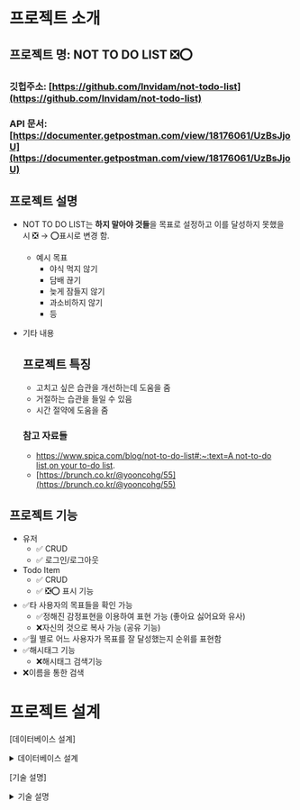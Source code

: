 # 프로젝트 소개

## 프로젝트 명: NOT TO DO LIST ❎⭕

### 깃헙주소: [https://github.com/Invidam/not-todo-list](https://github.com/Invidam/not-todo-list)

### API 문서: [https://documenter.getpostman.com/view/18176061/UzBsJjoU](https://documenter.getpostman.com/view/18176061/UzBsJjoU)

## 프로젝트 설명

- NOT TO DO LIST는 **하지 말아야 것들**을 목표로 설정하고 이를 달성하지 못했을 시 ❎ → ⭕표시로 변경 함.
    - 예시 목표
        - 야식 먹지 않기
        - 담배 끊기
        - 늦게 잠들지 않기
        - 과소비하지 않기
        - 등
- 기타 내용
    
    ## 프로젝트 특징
    
    - 고치고 싶은 습관을 개선하는데 도움을 줌
    - 거절하는 습관을 들일 수 있음
    - 시간 절약에 도움을 줌
    
    ### 참고 자료들
    
    - [https://www.spica.com/blog/not-to-do-list#:~:text=A not-to-do list,on your to-do list](https://www.spica.com/blog/not-to-do-list#:~:text=A%20not%2Dto%2Ddo%20list,on%20your%20to%2Ddo%20list).
    - [https://brunch.co.kr/@yooncohg/55](https://brunch.co.kr/@yooncohg/55)
    

## 프로젝트 기능

- 유저
    - ✅ CRUD
    - ✅ 로그인/로그아웃
- Todo Item
    - ✅ CRUD
    - ✅ ❎⭕  표시 기능
- ✅타 사용자의 목표들을 확인 가능
    - ✅정해진 감정표현을 이용하여 표현 가능 (좋아요 싫어요와 유사)
    - ❌자신의 것으로 복사 가능 (공유 기능)
- ✅월 별로 어느 사용자가 목표를 잘 달성했는지 순위를 표현함
- ✅해시태그 기능
    - ❌해시태그 검색기능
- ❌이름을 통한 검색

# 프로젝트 설계

[데이터베이스 설계]
<details>
<summary>데이터베이스 설계</summary>
<div markdown="1">

    # 데이터베이스 설계

![Untitled](%E1%84%83%E1%85%A6%E1%84%8B%E1%85%B5%E1%84%90%E1%85%A5%E1%84%87%E1%85%A6%E1%84%8B%E1%85%B5%E1%84%89%E1%85%B3%20%E1%84%89%E1%85%A5%E1%86%AF%E1%84%80%E1%85%A8%2089d2b93bf0b548e191a50b5e28b92315/Untitled.png)

💜타

1. 탈취
2. 기존 사용자가 재갱신 (acc, ref)
3. 

## user

| Column Name | Data Type | 연관 관계 |
| --- | --- | --- |
| id | INT |  |
| account | VARCHAR(255) |  |
| password | VARCHAR(255) |  |
| nickname | VARCHAR(255) |  |
| refresh_token | VARCHAR(255) |  |
| created_at | DATETIME |  |
| is_deleted | TINY INT |  |

## item_emotion

| Column Name | Data Type | 연관 관계 |
| --- | --- | --- |
| item_id | INT | item.id |
| emotion_id | SMALLINT |  |
| user_id | INT | user.id |

## item

| Column Name | Data Type | 연관 관계 |
| --- | --- | --- |
| id | INT |  |
| user_id | VARCHAR(255) | user.id |
| title | VARCHAR(255) |  |
| priority | TINYINT |  |
| created_at | DATETIME |  |
| edited_at | DATETIME |  |
| deadline | DATETIME |  |
| description | TEXT |  |
| is_done | TINYINT |  |
| is_edited | TINYINT |  |
| is_shared | TINYINT |  |
| is_deleted | TINYINT |  |

## hash_tag

| Column Name | Data Type | 연관 관계 |
| --- | --- | --- |
| id | INT |  |
| hash_tag_name | VARCHAR(255) |  |

## item_hash_tag

| Column Name | Data Type | 연관 관계 |
| --- | --- | --- |
| item_id | INT | item.id |
| hash_tag_id | SMALLINT | hash_tag.id |

</div>
</details>

[기술 설명]
<details>
<summary>기술 설명</summary>
<div markdown="1">

    # 기술 설명

- Java
    - JDK: `1.8`
- Spring
    - mvc: `4.3.18.RELEASE`
    - secrurity: `5.7.1`
- Mysql
    - `8.0.28`
- Mybatis
    - `3.2.2`

</div>
</details>
